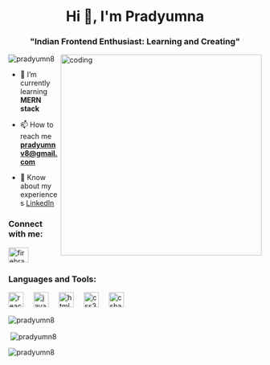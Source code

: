 <h1 align="center">Hi 👋, I'm Pradyumna</h1>
<h3 align="center">"Indian Frontend Enthusiast: Learning and Creating"</h3>

<img align="right" alt="coding" width="400px" src="https://i.giphy.com/media/v1.Y2lkPTc5MGI3NjExZDh4b2R5bzN0YzFqeTVuamg5cXdjcTNrd3J6NzM4aDd6eTFuM2hjayZlcD12MV9pbnRlcm5hbF9naWZfYnlfaWQmY3Q9Zw/bGgsc5mWoryfgKBx1u/giphy.gif">

<p align="left"> <img src="https://komarev.com/ghpvc/?username=pradyumn8&label=Profile%20views&color=0e75b6&style=flat" alt="pradyumn8" /> </p>

- 📝 I’m currently learning **MERN stack**

- 📫 How to reach me **pradyumnv8@gmail.com**

- 📄 Know about my experiences [LinkedIn](https://www.linkedin.com/in/pradyumna-web-developer/)

<h3 align="left">Connect with me:</h3>
<p align="left">
<a href="https://instagram.com/firebrand121" target="blank"><img align="center" src="https://raw.githubusercontent.com/rahuldkjain/github-profile-readme-generator/master/src/images/icons/Social/instagram.svg" alt="firebrand121" height="30" width="40" /></a>
</p>

<h3 align="left">Languages and Tools:</h3>
<p align="left">
  <img src="https://cdn.jsdelivr.net/gh/devicons/devicon/icons/react/react-original.svg" height="30" alt="react logo"  />
  <img width="12" />
  <img src="https://cdn.jsdelivr.net/gh/devicons/devicon/icons/javascript/javascript-original.svg" height="30" alt="javascript logo"  />
  <img width="12" />
  <img src="https://cdn.jsdelivr.net/gh/devicons/devicon/icons/html5/html5-original.svg" height="30" alt="html5 logo"  />
  <img width="12" />
  <img src="https://cdn.jsdelivr.net/gh/devicons/devicon/icons/css3/css3-original.svg" height="30" alt="css3 logo"  />
  <img width="12" />
  <img src="https://cdn.jsdelivr.net/gh/devicons/devicon/icons/csharp/csharp-original.svg" height="30" alt="csharp logo"  />
  <img width="12" />
</p>

<p><img align="center" src="https://github-readme-stats.vercel.app/api/top-langs?username=pradyumn8&show_icons=true&locale=en&layout=compact" alt="pradyumn8" /></p>

<p>&nbsp;<img align="center" src="https://github-readme-stats.vercel.app/api?username=pradyumn8&show_icons=true&locale=en" alt="pradyumn8" /></p>

<p><img align="center" src="https://github-readme-streak-stats.herokuapp.com/?user=pradyumn8&" alt="pradyumn8" /></p>
